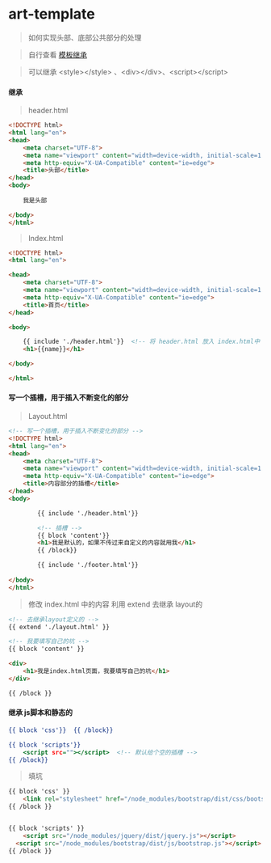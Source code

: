 # art-template 


> 如何实现头部、底部公共部分的处理

> 自行查看 [模板继承](https://aui.github.io/art-template/zh-cn/docs/syntax.html#%E6%A8%A1%E6%9D%BF%E7%BB%A7%E6%89%BF)

> 可以继承 \<style>\</style> 、\<div>\</div>、\<script>\</script>



#### 继承

> header.html

```html
<!DOCTYPE html>
<html lang="en">
<head>
    <meta charset="UTF-8">
    <meta name="viewport" content="width=device-width, initial-scale=1.0">
    <meta http-equiv="X-UA-Compatible" content="ie=edge">
    <title>头部</title>
</head>
<body>
    
    我是头部

</body>
</html>
```



> Index.html

```html
<!DOCTYPE html>
<html lang="en">

<head>
    <meta charset="UTF-8">
    <meta name="viewport" content="width=device-width, initial-scale=1.0">
    <meta http-equiv="X-UA-Compatible" content="ie=edge">
    <title>首页</title>
</head>

<body>

    {{ include './header.html'}}  <!-- 将 header.html 放入 index.html中 -->
    <h1>{{name}}</h1>

</body>

</html>
```



#### 写一个插槽，用于插入不断变化的部分

> Layout.html

```html
<!-- 写一个插槽，用于插入不断变化的部分 -->
<!DOCTYPE html>
<html lang="en">
<head>
    <meta charset="UTF-8">
    <meta name="viewport" content="width=device-width, initial-scale=1.0">
    <meta http-equiv="X-UA-Compatible" content="ie=edge">
    <title>内容部分的插槽</title>
</head>
<body>

        {{ include './header.html'}}

        <!-- 插槽 -->
        {{ block 'content'}}
        <h1>我是默认的，如果不传过来自定义的内容就用我</h1>
        {{ /block}}

        {{ include './footer.html'}}
    
</body>
</html>
```



> 修改 index.html 中的内容 利用 extend 去继承 layout的

```html
<!-- 去继承layout定义的 -->
{{ extend './layout.html' }}

<!-- 我要填写自己的坑 -->
{{ block 'content' }}

<div>
    <h1>我是index.html页面，我要填写自己的坑</h1>
</div>

{{ /block }}
```



#### 继承 js脚本和静态的

```htm
{{ block 'css'}}  {{ /block}}

{{ block 'scripts'}}
	<script src=""></script>  <!-- 默认给个空的插槽 -->
{{ /block}}
```

> 填坑

```html
{{ block 'css' }}
	<link rel="stylesheet" href="/node_modules/bootstrap/dist/css/bootstrap.css">
{{ /block }}


{{ block 'scripts' }}
	<script src="/node_modules/jquery/dist/jquery.js"></script>
  <script src="/node_modules/bootstrap/dist/js/bootstrap.js"></script>
{{ /block }}
```

